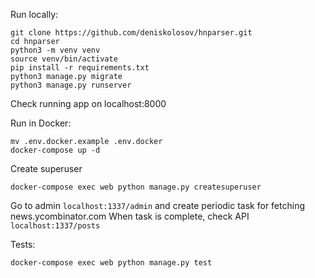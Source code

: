 Run locally:

```
git clone https://github.com/deniskolosov/hnparser.git
cd hnparser
python3 -m venv venv
source venv/bin/activate
pip install -r requirements.txt
python3 manage.py migrate
python3 manage.py runserver
```
Check running app on localhost:8000

Run in Docker:
```
mv .env.docker.example .env.docker
docker-compose up -d
```
Create superuser
```
docker-compose exec web python manage.py createsuperuser
```
Go to admin `localhost:1337/admin` and create periodic task for fetching news.ycombinator.com
When task is complete, check API `localhost:1337/posts`

Tests:
```
docker-compose exec web python manage.py test
```

